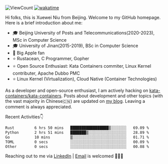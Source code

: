 ![ViewCount](https://views.whatilearened.today/views/github/<justxuewei>/<justxuewei>.svg) [![wakatime](https://wakatime.com/badge/user/018eae19-2c35-4919-be43-56bc26b446d9.svg)](https://wakatime.com/@018eae19-2c35-4919-be43-56bc26b446d9)

Hi folks, this is Xuewei Niu from Beijing. Welcome to my GitHub homepage.
Here is a brief introduction about me:

- 🎓 Beijing University of Posts and Telecommunications(2020-2023), MSc in Computer Science
- 🎓 University of Jinan(2015-2019), BSc in Computer Science
- 📱 Big Apple fan
- ⭐️ Rustacean, C Programmer, Gopher
- ⭐️ Open Source Enthusiast: Kata Containers commiter, Linux Kernel contributer, Apache Dubbo PMC
- ⭐ Linux Kernel (Virtualization), Cloud Native (Container Technologies)

As a developer and open-source enthusiast, I am actively hacking on
[kata-containers/kata-containers](https://github.com/kata-containers/kata-containers). Posts about development and other topics
(with the vast majority in Chinese🇨🇳) are updated on [my blog](https://nxw.name). Leaving a
comment is always appreciated.

Recent Activities👇

<!--START_SECTION:waka-->

```txt
Rust         6 hrs 50 mins   █████████████████▒░░░░░░░   69.09 %
Python       2 hrs 51 mins   ███████▒░░░░░░░░░░░░░░░░░   28.89 %
Go           10 mins         ▒░░░░░░░░░░░░░░░░░░░░░░░░   01.71 %
TOML         0 secs          ░░░░░░░░░░░░░░░░░░░░░░░░░   00.09 %
Other        0 secs          ░░░░░░░░░░░░░░░░░░░░░░░░░   00.08 %
```

<!--END_SECTION:waka-->

Reaching out to me via [LinkedIn](https://www.linkedin.com/in/justxuewei) | [Email](mailto:justxuewei@apache.org) is welcomed 🤟🤟🤟
